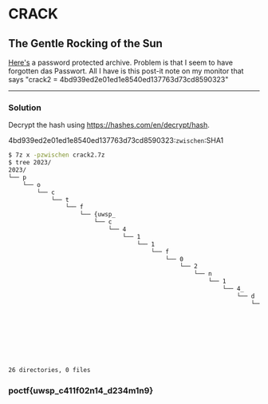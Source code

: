 # CRACK

## The Gentle Rocking of the Sun

[Here's](https://uwspedu-my.sharepoint.com/:u:/g/personal/cjohnson_uwsp_edu/EbUR8q9AHldHmMVkZq1pTEwBH8iSbnckZzYyoOGHSY131A?e=Z8xgFP) a password protected archive. Problem is that I seem to have forgotten das Passwort. All I have is this post-it note on my monitor that says "crack2 = 4bd939ed2e01ed1e8540ed137763d73cd8590323"

---

### Solution

Decrypt the hash using https://hashes.com/en/decrypt/hash.

4bd939ed2e01ed1e8540ed137763d73cd8590323:`zwischen`:SHA1


```bash
$ 7z x -pzwischen crack2.7z
$ tree 2023/ 
2023/
└── p
    └── o
        └── c
            └── t
                └── f
                    └── {uwsp_
                        └── c
                            └── 4
                                └── 1
                                    └── 1
                                        └── f
                                            └── 0
                                                └── 2
                                                    └── n
                                                        └── 1
                                                            └── 4_
                                                                └── d
                                                                    └── 2
                                                                        └── 3
                                                                            └── 4
                                                                                └── m
                                                                                    └── 1
                                                                                        └── n
                                                                                            └── 9
                                                                                                └── }

26 directories, 0 files

```

### poctf{uwsp_c411f02n14_d234m1n9}